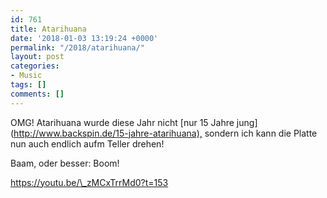 ```yaml
---
id: 761
title: Atarihuana
date: '2018-01-03 13:19:24 +0000'
permalink: "/2018/atarihuana/"
layout: post
categories:
- Music
tags: []
comments: []
---
```

OMG! Atarihuana wurde diese Jahr nicht [nur 15 Jahre jung](<http://www.backspin.de/15-jahre-atarihuana),> sondern ich kann die Platte nun auch endlich aufm Teller drehen!

Baam, oder besser: Boom!

<https://youtu.be/\_zMCxTrrMd0?t=153>